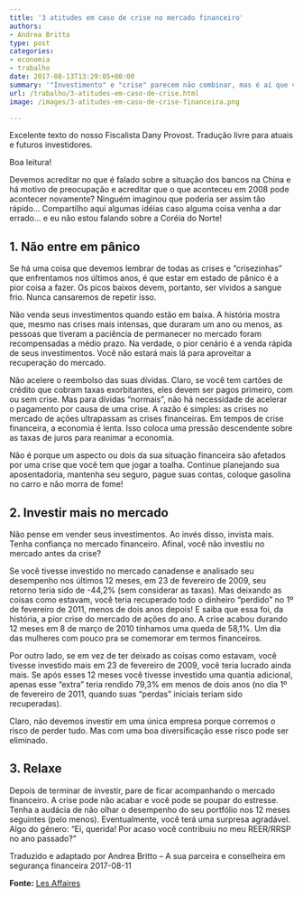 ```yaml
---
title: '3 atitudes em caso de crise no mercado financeiro'
authors:
- Andrea Britto
type: post
categories:
- economia
- trabalho
date: 2017-08-13T13:29:05+00:00
summary: '"Investimento" e "crise" parecem não combinar, mas é aí que você se engana. Conheça 3 atitudes em caso de crise no mercado financeiro.'
url: /trabalho/3-atitudes-em-caso-de-crise.html
image: /images/3-atitudes-em-caso-de-crise-financeira.png

---
```

Excelente texto do nosso Fiscalista Dany Provost. Tradução livre para atuais e futuros investidores.

Boa leitura!

Devemos acreditar no que é falado sobre a situação dos bancos na China e há motivo de preocupação e acreditar que o que aconteceu em 2008 pode acontecer novamente? Ninguém imaginou que poderia ser assim tão rápido&#8230; Compartilho aqui algumas idéias caso alguma coisa venha a dar errado&#8230; e eu não estou falando sobre a Coréia do Norte!

## 1. Não entre em pânico

Se há uma coisa que devemos lembrar de todas as crises e &#8220;crisezinhas&#8221; que enfrentamos nos últimos anos, é que estar em estado de pânico é a pior coisa a fazer. Os picos baixos devem, portanto, ser vividos a sangue frio. Nunca cansaremos de repetir isso.

Não venda seus investimentos quando estão em baixa. A história mostra que, mesmo nas crises mais intensas, que duraram um ano ou menos, as pessoas que tiveram a paciência de permanecer no mercado foram recompensadas a médio prazo. Na verdade, o pior cenário é a venda rápida de seus investimentos. Você não estará mais lá para aproveitar a recuperação do mercado.

Não acelere o reembolso das suas dívidas. Claro, se você tem cartões de crédito que cobram taxas exorbitantes, eles devem ser pagos primeiro, com ou sem crise. Mas para dívidas &#8220;normais&#8221;, não há necessidade de acelerar o pagamento por causa de uma crise. A razão é simples: as crises no mercado de ações ultrapassam as crises financeiras. Em tempos de crise financeira, a economia é lenta. Isso coloca uma pressão descendente sobre as taxas de juros para reanimar a economia.

Não é porque um aspecto ou dois da sua situação financeira são afetados por uma crise que você tem que jogar a toalha. Continue planejando sua aposentadoria, mantenha seu seguro, pague suas contas, coloque gasolina no carro e não morra de fome!

## 2. Investir mais no mercado

Não pense em vender seus investimentos. Ao invés disso, invista mais. Tenha confiança no mercado financeiro. Afinal, você não investiu no mercado antes da crise?

Se você tivesse investido no mercado canadense e analisado seu desempenho nos últimos 12 meses, em 23 de fevereiro de 2009, seu retorno teria sido de -44,2% (sem considerar as taxas). Mas deixando as coisas como estavam, você teria recuperado todo o dinheiro &#8220;perdido&#8221; no 1º de fevereiro de 2011, menos de dois anos depois! E saiba que essa foi, da história, a pior crise do mercado de ações do ano. A crise acabou durando 12 meses em 8 de março de 2010 tínhamos uma queda de 58,1%. Um dia das mulheres com pouco pra se comemorar em termos financeiros.

Por outro lado, se em vez de ter deixado as coisas como estavam, você tivesse investido mais em 23 de fevereiro de 2009, você teria lucrado ainda mais. Se após esses 12 meses você tivesse investido uma quantia adicional, apenas esse &#8220;extra&#8221; teria rendido 79,3% em menos de dois anos (no dia 1º de fevereiro de 2011, quando suas &#8220;perdas&#8221; iniciais teriam sido recuperadas).

Claro, não devemos investir em uma única empresa porque corremos o risco de perder tudo. Mas com uma boa diversificação esse risco pode ser eliminado.

## 3. Relaxe

Depois de terminar de investir, pare de ficar acompanhando o mercado financeiro. A crise pode não acabar e você pode se poupar do estresse. Tenha a audácia de não olhar o desempenho do seu portfólio nos 12 meses seguintes (pelo menos). Eventualmente, você terá uma surpresa agradável. Algo do gênero: &#8220;Ei, querida! Por acaso você contribuiu no meu REER/RRSP no ano passado?&#8221;

Traduzido e adaptado por Andrea Britto – A sua parceira e conselheira em segurança financeira
2017-08-11

**Fonte:** <a href="http://www.lesaffaires.com/blogues/dany-provost/3-choses-a-faire-en-cas-de-crise-boursiere/596504" target="_blank" rel="noopener">Les Affaires</a>

